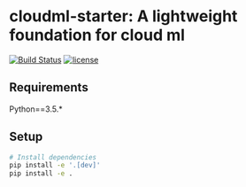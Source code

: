 # cloudml-starter: A lightweight foundation for cloud ml
[![Build Status](https://travis-ci.org/chck/cloudml-starter.svg?branch=master)](https://travis-ci.org/chck/cloudml-starter)
[![license](https://img.shields.io/github/license/mashape/apistatus.svg?maxAge=2592000)](https://github.com/chck/cloudml-starter/blob/master/LICENSE)

## Requirements
Python==3.5.*

## Setup
```bash
# Install dependencies
pip install -e '.[dev]'
pip install -e .
```
